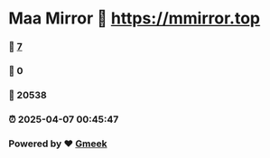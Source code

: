 # Maa Mirror :link: https://mmirror.top 
### :page_facing_up: [7](https://mmirror.top/tag.html) 
### :speech_balloon: 0 
### :hibiscus: 20538 
### :alarm_clock: 2025-04-07 00:45:47 
### Powered by :heart: [Gmeek](https://github.com/Meekdai/Gmeek)
